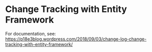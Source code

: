 # Change Tracking with Entity Framework

For documentation, see:
https://p18e3blog.wordpress.com/2018/09/03/change-log-change-tracking-with-entity-framework/

